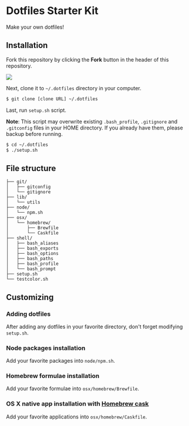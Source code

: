 # Dotfiles Starter Kit

Make your own dotfiles! 

## Installation

Fork this repository by clicking the **Fork** button in the header of this repository.

![](https://github-images.s3.amazonaws.com/help/bootcamp/Bootcamp-Fork.png)

Next, clone it to `~/.dotfiles` directory in your computer.

```bash
$ git clone [clone URL] ~/.dotfiles
```

Last, run `setup.sh` script.

**Note**: This script may overwrite existing `.bash_profile`, `.gitignore` and `.gitconfig` files in your HOME directory. If you already have them, please backup before running.

```bash
$ cd ~/.dotfiles
$ ./setup.sh
```

## File structure
```
├── git/
│   ├── gitconfig
│   └── gitignore
├── lib/
│   └── utils
├── node/
│   └── npm.sh
├── osx/
│   └── homebrew/
│       ├── Brewfile
│       └── Caskfile
├── shell/
│   ├── bash_aliases
│   ├── bash_exports
│   ├── bash_options
│   ├── bash_paths
│   ├── bash_profile
│   └── bash_prompt
├── setup.sh
└── testcolor.sh
```

## Customizing

### Adding dotfiles

After adding any dotfiles in your favorite directory, don't forget modifying `setup.sh`.

### Node packages installation

Add your favorite packages into `node/npm.sh`. 

### Homebrew formulae installation

Add your favorite formulae into `osx/homebrew/Brewfile`.

### OS X native app installation with [Homebrew cask](http://caskroom.io/)

Add your favorite applications into `osx/homebrew/Caskfile`.

